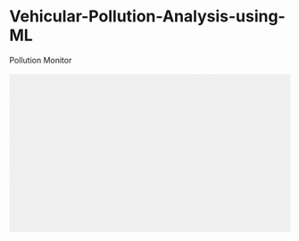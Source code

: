 # Vehicular-Pollution-Analysis-using-ML
Pollution Monitor
<br><br>
![Image of fig 1](app/src/main/res/drawable-v24/logoloadergif.gif)
